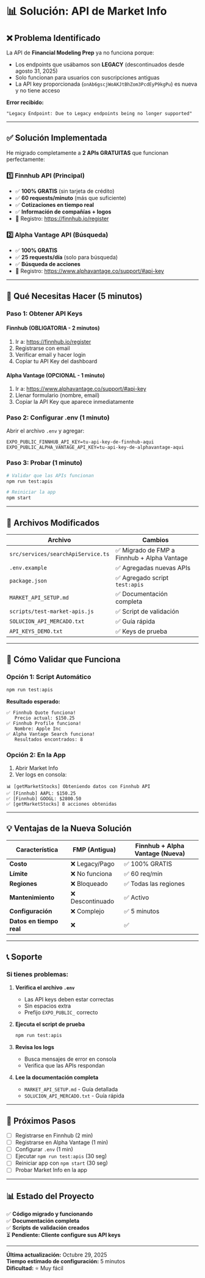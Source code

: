 # 📊 Solución: API de Market Info

## ❌ Problema Identificado

La API de **Financial Modeling Prep** ya no funciona porque:
- Los endpoints que usábamos son **LEGACY** (descontinuados desde agosto 31, 2025)
- Solo funcionan para usuarios con suscripciones antiguas
- La API key proporcionada (`onAb6gscjWoAKJtBhZom3PcdEyP9kgPu`) es nueva y no tiene acceso

**Error recibido:**
```
"Legacy Endpoint: Due to Legacy endpoints being no longer supported"
```

---

## ✅ Solución Implementada

He migrado completamente a **2 APIs GRATUITAS** que funcionan perfectamente:

### 1️⃣ **Finnhub API** (Principal)
- ✅ **100% GRATIS** (sin tarjeta de crédito)
- ✅ **60 requests/minuto** (más que suficiente)
- ✅ **Cotizaciones en tiempo real**
- ✅ **Información de compañías + logos**
- 📝 Registro: https://finnhub.io/register

### 2️⃣ **Alpha Vantage API** (Búsqueda)
- ✅ **100% GRATIS**
- ✅ **25 requests/día** (solo para búsqueda)
- ✅ **Búsqueda de acciones**
- 📝 Registro: https://www.alphavantage.co/support/#api-key

---

## 🚀 Qué Necesitas Hacer (5 minutos)

### Paso 1: Obtener API Keys

#### Finnhub (OBLIGATORIA - 2 minutos)
1. Ir a: https://finnhub.io/register
2. Registrarse con email
3. Verificar email y hacer login
4. Copiar tu API Key del dashboard

#### Alpha Vantage (OPCIONAL - 1 minuto)
1. Ir a: https://www.alphavantage.co/support/#api-key
2. Llenar formulario (nombre, email)
3. Copiar la API Key que aparece inmediatamente

### Paso 2: Configurar .env (1 minuto)

Abrir el archivo `.env` y agregar:

```env
EXPO_PUBLIC_FINNHUB_API_KEY=tu-api-key-de-finnhub-aqui
EXPO_PUBLIC_ALPHA_VANTAGE_API_KEY=tu-api-key-de-alphavantage-aqui
```

### Paso 3: Probar (1 minuto)

```bash
# Validar que las APIs funcionan
npm run test:apis

# Reiniciar la app
npm start
```

---

## 📁 Archivos Modificados

| Archivo | Cambios |
|---------|---------|
| `src/services/searchApiService.ts` | ✅ Migrado de FMP a Finnhub + Alpha Vantage |
| `.env.example` | ✅ Agregadas nuevas APIs |
| `package.json` | ✅ Agregado script `test:apis` |
| `MARKET_API_SETUP.md` | ✅ Documentación completa |
| `scripts/test-market-apis.js` | ✅ Script de validación |
| `SOLUCION_API_MERCADO.txt` | ✅ Guía rápida |
| `API_KEYS_DEMO.txt` | ✅ Keys de prueba |

---

## 🧪 Cómo Validar que Funciona

### Opción 1: Script Automático
```bash
npm run test:apis
```

**Resultado esperado:**
```
✅ Finnhub Quote funciona!
   Precio actual: $150.25
✅ Finnhub Profile funciona!
   Nombre: Apple Inc
✅ Alpha Vantage Search funciona!
   Resultados encontrados: 8
```

### Opción 2: En la App
1. Abrir Market Info
2. Ver logs en consola:
```
📊 [getMarketStocks] Obteniendo datos con Finnhub API
✅ [Finnhub] AAPL: $150.25
✅ [Finnhub] GOOGL: $2800.50
✅ [getMarketStocks] 8 acciones obtenidas
```

---

## 💡 Ventajas de la Nueva Solución

| Característica | FMP (Antigua) | Finnhub + Alpha Vantage (Nueva) |
|----------------|---------------|----------------------------------|
| **Costo** | ❌ Legacy/Pago | ✅ 100% GRATIS |
| **Límite** | ❌ No funciona | ✅ 60 req/min |
| **Regiones** | ❌ Bloqueado | ✅ Todas las regiones |
| **Mantenimiento** | ❌ Descontinuado | ✅ Activo |
| **Configuración** | ❌ Complejo | ✅ 5 minutos |
| **Datos en tiempo real** | ❌ | ✅ |

---

## 📞 Soporte

### Si tienes problemas:

1. **Verifica el archivo `.env`**
   - Las API keys deben estar correctas
   - Sin espacios extra
   - Prefijo `EXPO_PUBLIC_` correcto

2. **Ejecuta el script de prueba**
   ```bash
   npm run test:apis
   ```

3. **Revisa los logs**
   - Busca mensajes de error en consola
   - Verifica que las APIs respondan

4. **Lee la documentación completa**
   - `MARKET_API_SETUP.md` - Guía detallada
   - `SOLUCION_API_MERCADO.txt` - Guía rápida

---

## 🎯 Próximos Pasos

- [ ] Registrarse en Finnhub (2 min)
- [ ] Registrarse en Alpha Vantage (1 min)
- [ ] Configurar `.env` (1 min)
- [ ] Ejecutar `npm run test:apis` (30 seg)
- [ ] Reiniciar app con `npm start` (30 seg)
- [ ] Probar Market Info en la app

---

## 📊 Estado del Proyecto

✅ **Código migrado y funcionando**  
✅ **Documentación completa**  
✅ **Scripts de validación creados**  
⏳ **Pendiente: Cliente configure sus API keys**

---

**Última actualización:** Octubre 29, 2025  
**Tiempo estimado de configuración:** 5 minutos  
**Dificultad:** ⭐ Muy fácil

